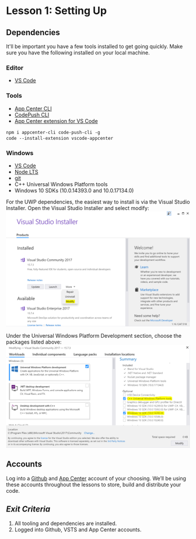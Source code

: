 # Lesson 1: Setting Up

## Dependencies
It'll be important you have a few tools installed to get going quickly. Make sure you have the following installed on your local machine.

### Editor
- [VS Code](https://code.visualstudio.com/download)

### Tools
- [App Center CLI](https://www.npmjs.com/package/appcenter-cli)
- [CodePush CLI](https://www.npmjs.com/package/code-push-cli)
- [App Center extension for VS Code](https://github.com/Microsoft/vscode-appcenter)
```
npm i appcenter-cli code-push-cli -g
code --install-extension vscode-appcenter
```

### Windows
- [VS Code](https://code.visualstudio.com/download)
- [Node LTS](https://nodejs.org/en/)
- [git](https://git-scm.com/)
- C++ Universal Windows Platform tools
- Windows 10 SDKs (10.0.14393.0 and 10.0.17134.0)

For the UWP dependencies, the easiest way to install is via the Visual Studio Installer. Open the Visual Studio Installer and select modify:
![Modify VS 2017](img/ModifyVS2017.PNG)

Under the Universal Windows Platform Development section, choose the packages listed above:
![Update VS 2017](img/UpdateVS2017.PNG)

## Accounts
Log into a [Github](https://github.com) and [App Center](https://appcenter.ms) account of your choosing. We’ll be using these accounts throughout the lessons to store, build and distribute your code. 

## _Exit Criteria_
1. All tooling and dependencies are installed.
2. Logged into Github, VSTS and App Center accounts.

